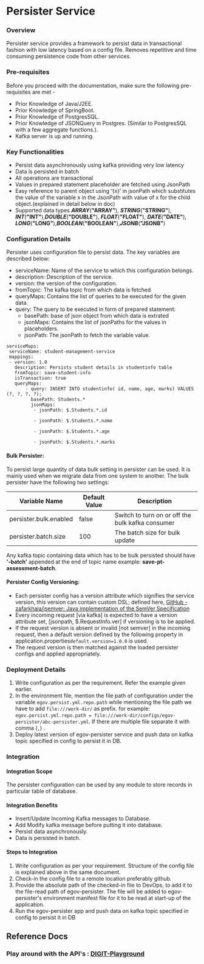 # Persister Service



### Overview <a href="#overview" id="overview"></a>

Persister service provides a framework to persist data in transactional fashion with low latency based on a config file. Removes repetitive and time consuming persistence code from other services.

### Pre-requisites <a href="#pre-requisites" id="pre-requisites"></a>

Before you proceed with the documentation, make sure the following pre-requisites are met -

* Prior Knowledge of Java/J2EE.
* Prior Knowledge of SpringBoot.
* Prior Knowledge of PostgresSQL.
* Prior Knowledge of JSONQuery in Postgres. (Similar to PostgresSQL with a few aggregate functions.).
* Kafka server is up and running.

### Key Functionalities <a href="#key-functionalities" id="key-functionalities"></a>

* Persist data asynchronously using kafka providing very low latency
* Data is persisted in batch
* All operations are transactional
* Values in prepared statement placeholder are fetched using JsonPath
* Easy reference to parent object using ‘{x}’ in jsonPath which substitutes the value of the variable x in the JsonPath with value of x for the child object.(explained in detail below in doc)
* Supported data types _**ARRAY**_(**"ARRAY"**), _**STRING**_(**"STRING"**), _**INT**_(**"INT"**),_**DOUBLE**_(**"DOUBLE"**), _**FLOAT**_(**"FLOAT"**), _**DATE**_(**"DATE"**), _**LONG**_(**"LONG"**),_**BOOLEAN**_(**"BOOLEAN"**),_**JSONB**_(**"JSONB"**)

### Configuration Details <a href="#configuration-details" id="configuration-details"></a>

Persister uses configuration file to persist data. The key variables are described below:

* serviceName: Name of the service to which this configuration belongs.
* description: Description of the service.
* version: the version of the configuration.
* fromTopic: The kafka topic from which data is fetched
* queryMaps: Contains the list of queries to be executed for the given data.
* query: The query to be executed in form of prepared statement:
  * basePath: base of json object from which data is extrated
  * jsonMaps: Contains the list of jsonPaths for the values in placeholders.
  * jsonPath: The jsonPath to fetch the variable value.

```
serviceMaps:
 serviceName: student-management-service
 mappings:
 - version: 1.0
   description: Persists student details in studentinfo table
   fromTopic: save-student-info
   isTransaction: true
   queryMaps:
       - query: INSERT INTO studentinfo( id, name, age, marks) VALUES (?, ?, ?, ?);
         basePath: Students.*
         jsonMaps:
          - jsonPath: $.Students.*.id

          - jsonPath: $.Students.*.name

          - jsonPath: $.Students.*.age

          - jsonPath: $.Students.*.marks
```

#### Bulk Persister: <a href="#bulk-persister" id="bulk-persister"></a>

To persist large quantity of data bulk setting in persister can be used. It is mainly used when we migrate data from one system to another. The bulk persister have the following two settings:

| Variable Name          | Default Value | Description                                      |
| ---------------------- | ------------- | ------------------------------------------------ |
| persister.bulk.enabled | false         | Switch to turn on or off the bulk kafka consumer |
| persister.batch.size   | 100           | The batch size for bulk update                   |

Any kafka topic containing data which has to be bulk persisted should have **'-batch'** appended at the end of topic name example: **save-pt-assessment-batch**.

#### Persister Config Versioning: <a href="#persister-config-versioning" id="persister-config-versioning"></a>

* Each persister config has a version attribute which signifies the service version, this version can contain custom DSL; defined here, [GitHub - zafarkhaja/jsemver: Java implementation of the SemVer Specification](https://github.com/zafarkhaja/jsemver#external-dsl)
* Every incoming request \[via kafka] is expected to have a version attribute set, \[jsonpath, $.RequestInfo.ver] if versioning is to be applied.
* If the request version is absent or invalid \[not semver] in the incoming request, then a default version defined by the following property in application.properties`default.version=1.0.0` is used.
* The request version is then matched against the loaded persister configs and applied appropriately.

### Deployment Details <a href="#deployment-details" id="deployment-details"></a>

1. Write configuration as per the requirement. Refer the example given earlier.
2. In the environment file, mention the file path of configuration under the variable `egov.persist.yml.repo.path` while mentioning the file path we have to add `file:///work-dir/` as prefix. for example: `egov.persist.yml.repo.path = file:///work-dir/configs/egov-persister/abc-persister.yml`. If there are multiple file separate it with comma (`,`) .
3. Deploy latest version of egov-persister service and push data on kafka topic specified in config to persist it in DB.

### Integration  <a href="#integration" id="integration"></a>

#### Integration Scope <a href="#integration-scope" id="integration-scope"></a>

The persister configuration can be used by any module to store records in particular table of database.

#### Integration Benefits <a href="#integration-benefits" id="integration-benefits"></a>

* Insert/Update Incoming Kafka messages to Database.
* Add Modify kafka message before putting it into database.
* Persist data asynchronously.
* Data is persisted in batch.

#### Steps to Integration <a href="#steps-to-integration" id="steps-to-integration"></a>

1. Write configuration as per your requirement. Structure of the config file is explained above in the same document.
2. Check-in the config file to a remote location preferably github.
3. Provide the absolute path of the checked-in file to DevOps, to add it to the file-read path of egov-persister. The file will be added to egov-persister's environment manifest file for it to be read at start-up of the application.
4. Run the egov-persister app and push data on kafka topic specified in config to persist it in DB

## Reference Docs

### Play around with the API's : [DIGIT-Playground](https://digit-api.apidog.io/doc-507201)&#x20;
